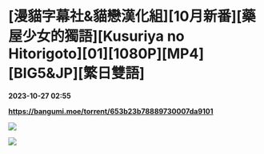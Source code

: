 # [漫貓字幕社&貓戀漢化組][10月新番][藥屋少女的獨語][Kusuriya no Hitorigoto][01][1080P][MP4][BIG5&JP][繁日雙語]

**2023-10-27 02:55**

**https://bangumi.moe/torrent/653b23b78889730007da9101**

![](https://ptpimg.me/c8v0pa.jpg)

![](https://i.loli.net/2021/03/19/Cp1BvFYEu5wVzkK.jpg)